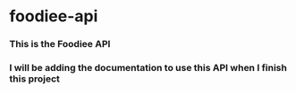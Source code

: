 # foodiee-api

### This is the Foodiee API
### I will be adding the documentation to use this API when I finish this project

